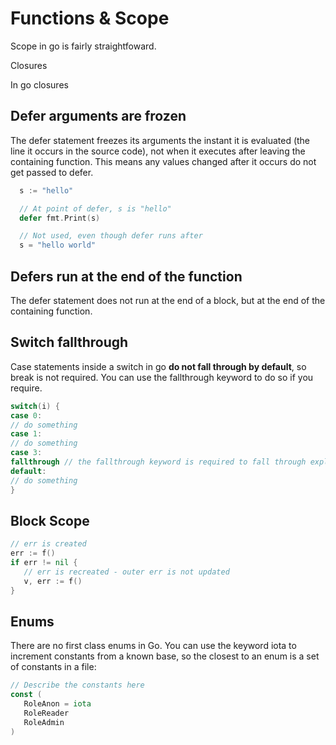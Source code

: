 # Functions & Scope

Scope in go is fairly straightfoward.

Closures

In go closures 

## Defer arguments are frozen

The defer statement freezes its arguments the instant it is evaluated \(the line it occurs in the source code\), not when it executes after leaving the containing function. This means any values changed after it occurs do not get passed to defer.

```go
  s := "hello"

  // At point of defer, s is "hello"
  defer fmt.Print(s)

  // Not used, even though defer runs after
  s = "hello world"
```

## Defers run at the end of the function

The defer statement does not run at the end of a block, but at the end of the containing function.

## Switch fallthrough

Case statements inside a switch in go **do not fall through by default**, so break is not required. You can use the fallthrough keyword to do so if you require. 

```go
switch(i) {
case 0:
// do something
case 1:
// do something
case 3:
fallthrough // the fallthrough keyword is required to fall through explicitly
default:
// do something
}
```

## Block Scope

```go
// err is created
err := f()
if err != nil {
   // err is recreated - outer err is not updated
   v, err := f()
}
```

## Enums

There are no first class enums in Go. You can use the keyword iota to increment constants from a known base, so the closest to an enum is a set of constants in a file:

```go
// Describe the constants here
const (
   RoleAnon = iota 
   RoleReader
   RoleAdmin
)
```



